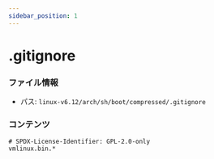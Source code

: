 ```yaml
---
sidebar_position: 1
---
```

# .gitignore

### ファイル情報

- パス: `linux-v6.12/arch/sh/boot/compressed/.gitignore`

### コンテンツ

```gitignore
# SPDX-License-Identifier: GPL-2.0-only
vmlinux.bin.*

```
